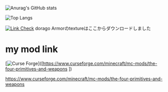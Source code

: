 ![Anurag's GitHub stats](https://github-readme-stats.vercel.app/api?username=hrmcngs&show_icons=true&theme=dark)

![Top Langs](https://github-readme-stats.vercel.app/api/top-langs/?username=hrmcngs&layout=compact)

[![Link Check](https://github.com/janosh/awesome-normalizing-flows/actions/workflows/link-check.yml/badge.svg)](https://github.com/GitPois1x/DragonLoot/tree/1.20/src/main/resources/assets/dragonloot/textures)
dorago Armorのtextureはここからダウンロードしました

# my mod link
[<img alt="Curse Forge" src="https://cf.way2muchnoise.eu/855414.svg?badge_style=flat"/>]([https://www.curseforge.com/minecraft/mc-mods/the-four-primitives-and-weapons
])

https://www.curseforge.com/minecraft/mc-mods/the-four-primitives-and-weapons
